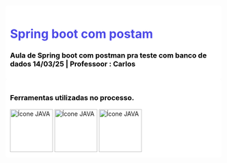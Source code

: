 
<div style="background-color: #ffffff; padding: 10px; border-radius: 5px;">
    <h1 style="color:rgb(76, 73, 231);">Spring boot com postam  </h1>
     <h3 style="color: #000000;"> Aula de Spring boot com postman pra teste com banco de dados 14/03/25 |<b> Professoor : Carlos</b> </h3>
  
</div>
<div style="background-color: #ffffff; padding: 10px; border-radius: 5px;">
    <h3 style="color: #000000;">Ferramentas utilizadas no processo.</h3>
    <img src="https://img.icons8.com/?size=100&id=61466&format=png&color=000000" alt="Ícone JAVA" style="width: 100px; height: auto;">
      <img src="https://img.icons8.com/?size=100&id=13679&format=png&color=000000" alt="Ícone JAVA" style="width: 100px; height: auto;">
      <img src="https://img.icons8.com/?size=100&id=QEQQKirln6Tf&format=png&color=000000" alt="Ícone JAVA" style="width: 100px; height: auto;">
   
</div>
